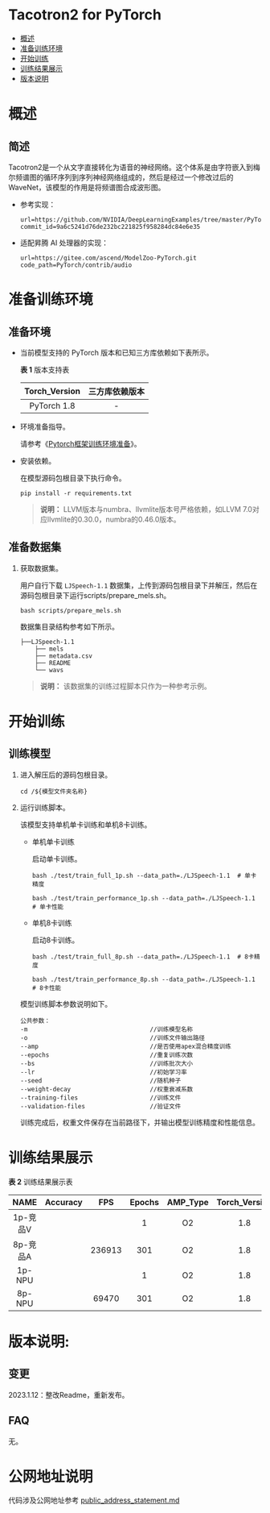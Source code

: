 # Tacotron2 for PyTorch

-   [概述](#概述)
-   [准备训练环境](#准备训练环境)
-   [开始训练](#开始训练)
-   [训练结果展示](#训练结果展示)
-   [版本说明](#版本说明)


# 概述

## 简述

Tacotron2是一个从文字直接转化为语音的神经网络。这个体系是由字符嵌入到梅尔频谱图的循环序列到序列神经网络组成的，然后是经过一个修改过后的WaveNet，该模型的作用是将频谱图合成波形图。

- 参考实现：

  ```
  url=https://github.com/NVIDIA/DeepLearningExamples/tree/master/PyTorch/SpeechSynthesis/Tacotron2/
  commit_id=9a6c5241d76de232bc221825f958284dc84e6e35  
  ```

- 适配昇腾 AI 处理器的实现：

  ```
  url=https://gitee.com/ascend/ModelZoo-PyTorch.git
  code_path=PyTorch/contrib/audio
  ```


# 准备训练环境

## 准备环境

- 当前模型支持的 PyTorch 版本和已知三方库依赖如下表所示。

  **表 1**  版本支持表

  | Torch_Version      | 三方库依赖版本                                 |
  | :--------: | :----------------------------------------------------------: |
  | PyTorch 1.8 | - |

- 环境准备指导。

  请参考《[Pytorch框架训练环境准备](https://www.hiascend.com/document/detail/zh/ModelZoo/pytorchframework/ptes)》。
  
- 安装依赖。

  在模型源码包根目录下执行命令。
  ```
  pip install -r requirements.txt
  ```
  >**说明：**
  >LLVM版本与numbra、llvmlite版本号严格依赖，如LLVM 7.0对应llvmlite的0.30.0，numbra的0.46.0版本。



## 准备数据集

1. 获取数据集。

   用户自行下载 `LJSpeech-1.1` 数据集，上传到源码包根目录下并解压，然后在源码包根目录下运行scripts/prepare_mels.sh。
   ```
   bash scripts/prepare_mels.sh    
   ```
   数据集目录结构参考如下所示。
   ```
   ├──LJSpeech-1.1
       ├── mels            
       ├── metadata.csv            
       ├── README
       └── wavs           
   ```
   > **说明：** 
   >该数据集的训练过程脚本只作为一种参考示例。

# 开始训练

## 训练模型

1. 进入解压后的源码包根目录。

   ```
   cd /${模型文件夹名称} 
   ```

2. 运行训练脚本。

   该模型支持单机单卡训练和单机8卡训练。

   - 单机单卡训练

     启动单卡训练。

     ```
     bash ./test/train_full_1p.sh --data_path=./LJSpeech-1.1  # 单卡精度

     bash ./test/train_performance_1p.sh --data_path=./LJSpeech-1.1 # 单卡性能
     ```

   - 单机8卡训练

     启动8卡训练。

     ```
     bash ./test/train_full_8p.sh --data_path=./LJSpeech-1.1  # 8卡精度
     
     bash ./test/train_performance_8p.sh --data_path=./LJSpeech-1.1 # 8卡性能
     ```

   模型训练脚本参数说明如下。

   ```
   公共参数：
   -m                                  //训练模型名称
   -o                                  //训练文件输出路径  
   --amp                               //是否使用apex混合精度训练
   --epochs                            //重复训练次数
   --bs                                //训练批次大小
   --lr                                //初始学习率
   --seed                              //随机种子
   --weight-decay                      //权重衰减系数
   --training-files                    //训练文件
   --validation-files                  //验证文件
   ```
   训练完成后，权重文件保存在当前路径下，并输出模型训练精度和性能信息。

# 训练结果展示

**表 2**  训练结果展示表

|   NAME   | Accuracy | FPS  | Epochs | AMP_Type | Torch_Version |
| :------: | :---: | :--: | :----: | :------: | :-----------: |
| 1p-竞品V |     |      | 1        | O2       | 1.8 |
| 8p-竞品A |     |  236913  | 301      | O2       | 1.8 |
| 1p-NPU |     |      | 1        | O2       | 1.8 |
| 8p-NPU |     | 69470 | 301      | O2       | 1.8 |


# 版本说明:

## 变更

2023.1.12：整改Readme，重新发布。

## FAQ

无。

# 公网地址说明

代码涉及公网地址参考 [public_address_statement.md](./public_address_statement.md)